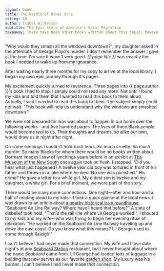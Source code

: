 ```yaml
---
layout: book
title: The Warmth of Other Suns
rating: 10
author: Isabel Wilkerson
subtitle: The Epic Story of America's Great Migration
takeaway: There have been other books written about this topic, however, none capture the human heart the way Isabel Wilkerson does.  And that's the key to fixing the problem.
---
```


"Why would they smash all the windows downtown?", my daughter asked in the aftermath of George Floyd's murder.  I don't remember the answer I gave at the time.  I'm sure it wasn't very good.  _{{ page.title }}_ was exactly the book I needed to wake up from my ignorance.  

After waiting nearly three months for my copy to arrive at the local library, I began my own epic journey through it's pages.

My excitement quickly turned to reverence.  Three pages into {{ page.author }}'s book I had to stop.  I simply could not read any more.  Not until I found my kids and told them that I wanted to read this book to them aloud.  Actually, I said I  _needed_ to read this book to them.  The subject simply could not wait. "This book will help us understand why the windows are smashed downtown."

We were not prepared for was was about to happen in our home over the following weeks—and five hundred pages.  The lives of three Black people would become _real_ to us.  Their thoughts and dreams, so alike our own, would draw us in night after night.

On some evenings I couldn't hold back tears.  So much cruelty.  So much murder.  So many Blacks for whom there would be no books written about.  Dormant images I saw of lynchings years before in an exhibit at [The Museum of the New South](https://www.museumofthenewsouth.org/exhibits) once again took on flesh.  I stopped.  "Did you hear what just happened?  A twelve year old boy was tortured in front of his father and thrown in a lake where he died.  No one was punished."  His crime?  He gave a letter to a white girl.  My oldest son is twelve and my daughter, a white girl.  For a brief moment, we were part of the story.

There would be many more connections.  One night—after and hour and a half of reading aloud to my kids—I took a quick glance at the local news.  I was drawn to an article about [a nearby historical train roundhouse](https://www.wral.com/raleighs-lost-train-roundhouse-century-old-footprint-from-steam-era-hidden-in-downtown/19199462/).  "Seaboard Air Line Railway?  Where have I heard that before?"  A state of disbelief took hold.  "That's the rail line where Lil George worked!", I shouted to my kids and my wife—who was trying to begin her evening ritual of relaxation.  "He worked on the Seaboard Air Line Railway traveling up and down the east coast.  Do you know what this means?  Lil George used to come through Raleigh!"

I can't believe I had never made that connection.  My wife and I love date night's at any [Seaboard Station](https://seaboardstationshops.com/) restuarant, but I never thought about where the name _Seaboard_ came from.  Lil George had loaded tons of luggage in a building that now serves as our favorite [garden shop](https://www.logantrd.com/our-history-vision).  My luxury was his burden.  I can't believe I had never made _that_ connection.

<!--
"We grow collards in our backyard just like them", 

As we came to the end of the book an overwhelming sense of sorrow weighed on me much like the hundred pound sack of cotton Ida Mae's husband would carry in the fields.  I was alive during the last years of all three of the main character's.  I knew how the story was going to end and it's more clear than ever that we haven't solved our problems yet.   

We grow collards in our yard.

comes from the fact that I've spent so much of my life in the South.  

For me some of the emotion ... I feel like I know Ida Mae, George and Pershing more than my own parents.

stopped and told my kids to sit nearby and I that was going to read to them a book that mattered.  I wasn't prepared for what was to follow.  Over the next five hundred pages 
-->
